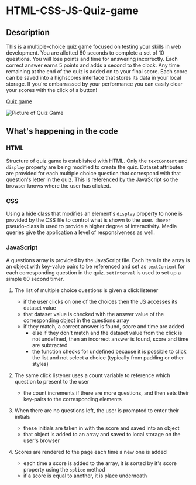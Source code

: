 # HTML-CSS-JS-Quiz-game

## Description

This is a multiple-choice quiz game focused on testing your skills in web development. You are allotted 60 seconds to complete a set of 10 questions. You will lose points and time for answering incorrectly. Each correct answer earns 5 points and adds a second to the clock. Any time remaining at the end of the quiz is added on to your final score. Each score can be saved into a highscores interface that stores its data in your local storage. If you're embarrassed by your performance you can easily clear your scores with the click of a button!

[Quiz game](https://maxfrank13.github.io/HTML-CSS-JS-Quiz-game/)

![Picture of Quiz Game](https://github.com/MaxFrank13/Test-Your-Web-Dev-Skills-game/blob/main/assets/app-photo.jpg)

## What's happening in the code 

### HTML

Structure of quiz game is established with HTML. Only the `textContent` and `display` property are being modified to create the quiz. Dataset attributes are provided for each multiple choice question that correspond with that question's letter in the quiz. This is referenced by the JavaScript so the browser knows where the user has clicked.

### CSS

Using a hide class that modifies an element's `display` property to none is provided by the CSS file to control what is shown to the user. `:hover` pseudo-class is used to provide a higher degree of interactivity. Media queries give the application a level of responsiveness as well.

### JavaScript

A questions array is provided by the JavaScript file. Each item in the array is an object with key-value pairs to be referenced and set as `textContent` for each corresponding question in the quiz. `setInterval` is used to set up a simple 60 second timer. 

  1. The list of multiple choice questions is given a click listener
      - if the user clicks on one of the choices then the JS accesses its dataset value
      - that dataset value is checked with the answer value of the corresponding object in the questions array
      - if they match, a correct answer is found, score and time are added
        - else if they don't match and the dataset value from the click is not undefined, then an incorrect answer is found, score and time are subtracted
        - the function checks for undefined because it is possible to click the list and not select a choice (typically from padding or other styles)
      
  2. The same click listener uses a count variable to reference which question to present to the user
      - the count increments if there are more questions, and then sets their key-pairs to the corresponding elements

  3. When there are no questions left, the user is prompted to enter their initials
      - these initials are taken in with the score and saved into an object
      - that object is added to an array and saved to local storage on the user's browser

  4. Scores are rendered to the page each time a new one is added
      - each time a score is added to the array, it is sorted by it's score property using the `splice` method
      - if a score is equal to another, it is place underneath
